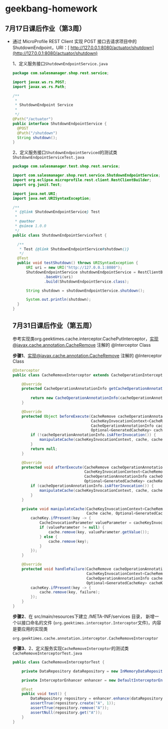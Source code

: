 # geekbang-homework



## 7月17日课后作业（第3周）

- 通过 MicroProfile REST Client 实现 POST 接⼝去请求项⽬中的 ShutdownEndpoint，URI：[ http://127.0.0.1:8080/actuator/shutdown](http://127.0.0.1:8080/actuator/shutdown)

  1、定义服务接口`ShutdownEndpointService.java`

  ```java
  package com.salesmanager.shop.rest.service;
  
  import javax.ws.rs.POST;
  import javax.ws.rs.Path;
  
  /**
   *
   * ShutdownEndpoint Service
   *
   */
  @Path("/actuator")
  public interface ShutdownEndpointService {
  	@POST
  	@Path("/shutdown")
  	String shutdown();
  }
  ```

  2、定义服务接口`ShutdownEndpointServiced`的测试类`ShutdownEndpointServiceTest.java`

  ```java
  package com.salesmanager.test.shop.rest.service;
  
  import com.salesmanager.shop.rest.service.ShutdownEndpointService;
  import org.eclipse.microprofile.rest.client.RestClientBuilder;
  import org.junit.Test;
  
  import java.net.URI;
  import java.net.URISyntaxException;
  
  /**
   * {@link ShutdownEndpointService} Test
   *
   * @author
   * @since 1.0.0
   */
  public class ShutdownEndpointServiceTest {
  
  	/**
  	 * Test {@link ShutdownEndpointService#shutdown()}
  	 */
  	@Test
  	public void testShutdown() throws URISyntaxException {
  		URI uri = new URI("http://127.0.0.1:8080");
  		ShutdownEndpointService shutdownEndpointService = RestClientBuilder.newBuilder()
  				.baseUri(uri)
  				.build(ShutdownEndpointService.class);
  
  		String shutdown = shutdownEndpointService.shutdown();
  
  		System.out.println(shutdown);
  	}
  }
  ```

  ## 7月31日课后作业（第五周）
  
  参考实现类org.geektimes.cache.interceptor.CachePutInterceptor，实现@javax.cache.annotation.CacheRemove 注解的 @Interceptor Class
  
  
  
  **步骤1**、实现@javax.cache.annotation.CacheRemove 注解的 @Interceptor Class
  
  ```java
  @Interceptor
  public class CacheRemoveInterceptor extends CacheOperationInterceptor<CacheRemove> {
  
      @Override
      protected CacheOperationAnnotationInfo getCacheOperationAnnotationInfo(CacheRemove cacheOperationAnnotation,
                                                                             CacheDefaults cacheDefaults) {
          return new CacheOperationAnnotationInfo(cacheOperationAnnotation, cacheDefaults);
      }
  
      @Override
      protected Object beforeExecute(CacheRemove cacheOperationAnnotation,
                                     CacheKeyInvocationContext<CacheRemove> cacheKeyInvocationContext,
                                     CacheOperationAnnotationInfo cacheOperationAnnotationInfo, Cache cache,
                                     Optional<GeneratedCacheKey> cacheKey) {
          if (!cacheOperationAnnotationInfo.isAfterInvocation()) {
              manipulateCache(cacheKeyInvocationContext, cache, cacheKey);
          }
          return null;
      }
  
      @Override
      protected void afterExecute(CacheRemove cacheOperationAnnotation,
                                  CacheKeyInvocationContext<CacheRemove> cacheKeyInvocationContext,
                                  CacheOperationAnnotationInfo cacheOperationAnnotationInfo, Cache cache,
                                  Optional<GeneratedCacheKey> cacheKey, Object result) {
          if (cacheOperationAnnotationInfo.isAfterInvocation()) {
              manipulateCache(cacheKeyInvocationContext, cache, cacheKey);
          }
      }
  
      private void manipulateCache(CacheKeyInvocationContext<CacheRemove> cacheKeyInvocationContext,
                                   Cache cache, Optional<GeneratedCacheKey> cacheKey) {
          cacheKey.ifPresent(key -> {
              CacheInvocationParameter valueParameter = cacheKeyInvocationContext.getValueParameter();
              if (valueParameter != null) {
                  cache.remove(key, valueParameter.getValue());
              } else {
                  cache.remove(key);
              }
          });
      }
  
      @Override
      protected void handleFailure(CacheRemove cacheOperationAnnotation,
                                   CacheKeyInvocationContext<CacheRemove> cacheKeyInvocationContext,
                                   CacheOperationAnnotationInfo cacheOperationAnnotationInfo, Cache cache,
                                   Optional<GeneratedCacheKey> cacheKey, Throwable failure) {
          cacheKey.ifPresent(key -> {
              cache.remove(key, failure);
          });
      }
  }
  ```
  
  **步骤2**、在 src/main/resources下建立 /META-INF/services 目录， 新增一个以接口命名的文件 (`org.geektimes.interceptor.Interceptor`文件)，内容是要应用的实现类
  
  ```
  org.geektimes.cache.annotation.interceptor.CacheRemoveInterceptor
  ```
  
  **步骤3**、2、定义服务实现`CacheRemoveInterceptor`的测试类`CacheRemoveInterceptorTest.java`
  
  ```java
  public class CacheRemoveInterceptorTest {
  
      private DataRepository dataRepository = new InMemoryDataRepository();
  
      private InterceptorEnhancer enhancer = new DefaultInterceptorEnhancer();
  
      @Test
      public void test() {
          DataRepository repository = enhancer.enhance(dataRepository, DataRepository.class, new CachePutInterceptor(), new CacheRemoveInterceptor());
          assertTrue(repository.create("A", 1));
          assertTrue(repository.remove("A"));
          assertNull(repository.get("A"));
      }
  }
  ```
  
  

